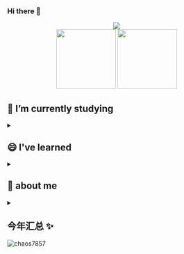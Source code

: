 <!-- <img align="right" src="https://github-readme-stats.vercel.app/api?username=chaos7857&show_icons=true&count_private=false&theme=vue-dark" /> -->

### Hi there 👋
<div align="center" >
    <img src="https://github-readme-streak-stats.herokuapp.com/?user=chaos7857&hide_border=true" />
</div>
<div align="center">
    <img height = "137px" src="https://github-readme-stats.vercel.app/api?username=chaos7857&show_icons=true&count_private=false" />
    <img align="" height="137px" src="https://github-readme-stats.vercel.app/api/top-langs/?username=chaos7857&hide_title=true&hide_border=true&layout=compact&bg_color=0,73FA79,73FDFF,D783FF&theme=graywhite&locale=cn" />
</div>




## 🔭 I’m currently studying
<details>
<summary></summary>
</details>

## 😄 I've learned
<details>
<summary></summary>
</details>

## 👯 about me
<details>
<summary></summary>
</details>

<!--
**chaos7857/chaos7857** is a ✨ _special_ ✨ repository because its `README.md` (this file) appears on your GitHub profile.

Here are some ideas to get you started:

- 🔭 I’m currently working on ...
- 🌱 I’m currently learning ...
- 👯 I’m looking to collaborate on ...
- 🤔 I’m looking for help with ...
- 💬 Ask me about ...
- 📫 How to reach me: ...
- 😄 Pronouns: ...
- ⚡ Fun fact: ...
-->

## 今年汇总 ✨

<!-- clone from liyupi -->
<!-- <img align="" height="137px" src="https://github-readme-stats.vercel.app/api?username=chaos7857&hide_title=true&hide_border=true&show_icons=true&include_all_commits=true&line_height=21&bg_color=0,EC6C6C,FFD479,FFFC79,73FA79&theme=graywhite&locale=cn" /> -->
<!-- <img align="" height="137px" src="https://github-readme-stats.vercel.app/api/top-langs/?username=chaos7857&hide_title=true&hide_border=true&layout=compact&bg_color=0,73FA79,73FDFF,D783FF&theme=graywhite&locale=cn" /> -->


 

<!-- <img align="right" src="https://github-readme-stats.vercel.app/api?username=chaos7857&show_icons=true&count_private=false" /> -->


<!-- ![Github统计](https://github-readme-stats.vercel.app/api?username=Zyronon&bg_color=30,e96443,904e95&title_color=fff&text_color=fff)
[![Star History Chart](https://api.star-history.com/svg?repos=chaos7857/chaos7857&type=Date)](https://star-history.com/#chaos7857/chaos7857&Date)
<img src="https://cr-skills-chart-widget.azurewebsites.net/api/api?username=chaos7857" width="auto"></img>
![](https://count.getloli.com/get/@chaos7857.github.readme) 
--> 
<!-- <img src="https://profile-counter.glitch.me/chaos7857/count.svg">   -->
<img src="https://github-profile-trophy.vercel.app/?username=chaos7857" alt="chaos7857"/>
